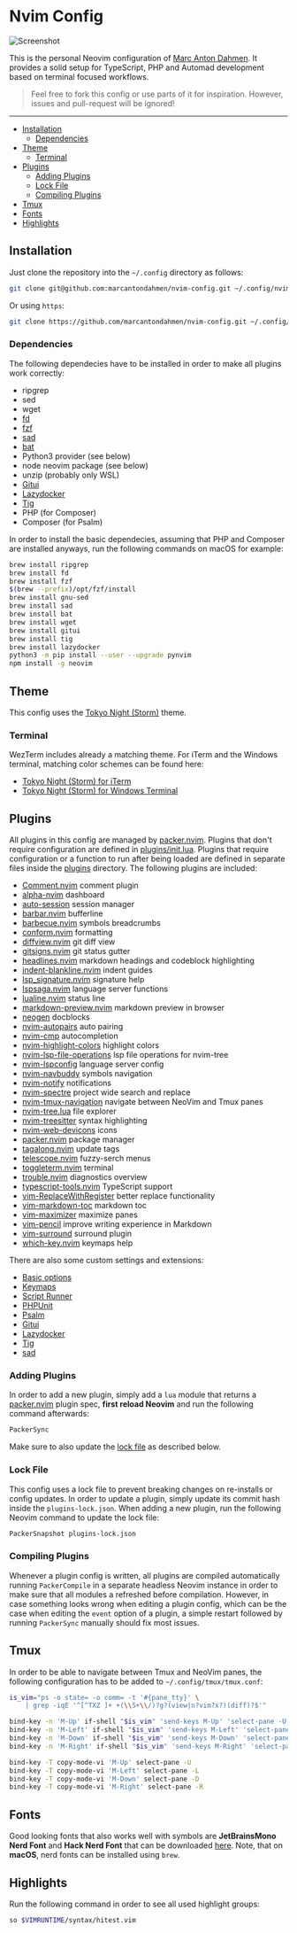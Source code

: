 # Nvim Config

![Screenshot](images/editor-tokyonight.png)

This is the personal Neovim configuration of [Marc Anton Dahmen](https://marcdahmen.de). It provides a solid setup for TypeScript, PHP and Automad development based on terminal focused workflows.

> Feel free to fork this config or use parts of it for inspiration. However, issues and pull-request will be ignored!

---

<!-- vim-markdown-toc GFM -->

- [Installation](#installation)
  - [Dependencies](#dependencies)
- [Theme](#theme)
  - [Terminal](#terminal)
- [Plugins](#plugins)
  - [Adding Plugins](#adding-plugins)
  - [Lock File](#lock-file)
  - [Compiling Plugins](#compiling-plugins)
- [Tmux](#tmux)
- [Fonts](#fonts)
- [Highlights](#highlights)

<!-- vim-markdown-toc -->

## Installation

Just clone the repository into the `~/.config` directory as follows:

```bash
git clone git@github.com:marcantondahmen/nvim-config.git ~/.config/nvim
```

Or using `https`:

```bash
git clone https://github.com/marcantondahmen/nvim-config.git ~/.config/nvim
```

### Dependencies

The following dependecies have to be installed in order to make all plugins
work correctly:

- ripgrep
- sed
- wget
- [fd](https://github.com/sharkdp/fd)
- [fzf](https://github.com/junegunn/fzf)
- [sad](https://github.com/ms-jpq/sad)
- [bat](https://github.com/sharkdp/bat)
- Python3 provider (see below)
- node neovim package (see below)
- unzip (probably only WSL)
- [Gitui](https://github.com/extrawurst/gitui)
- [Lazydocker](https://github.com/jesseduffield/lazydocker)
- [Tig](https://jonas.github.io/tig/)
- PHP (for Composer)
- Composer (for Psalm)

In order to install the basic dependecies, assuming that PHP and Composer are installed anyways, run the following commands on macOS for example:

```bash
brew install ripgrep
brew install fd
brew install fzf
$(brew --prefix)/opt/fzf/install
brew install gnu-sed
brew install sad
brew install bat
brew install wget
brew install gitui
brew install tig
brew install lazydocker
python3 -m pip install --user --upgrade pynvim
npm install -g neovim
```

## Theme

This config uses the [Tokyo Night (Storm)](https://github.com/folke/tokyonight.nvim) theme.

### Terminal

WezTerm includes already a matching theme. For iTerm and the Windows terminal, matching color schemes can be found here:

- [Tokyo Night (Storm) for iTerm](https://github.com/folke/tokyonight.nvim/blob/main/extras/iterm/tokyonight_storm.itermcolors)
- [Tokyo Night (Storm) for Windows Terminal](https://github.com/folke/tokyonight.nvim/blob/main/extras/windows_terminal/tokyonight_storm.json)

## Plugins

All plugins in this config are managed by [packer.nvim](https://github.com/wbthomason/packer.nvim). Plugins that don't require configuration are defined in [plugins/init.lua](https://github.com/marcantondahmen/nvim-config/blob/master/lua/marcantondahmen/plugins/init.lua). Plugins that require configuration or a function to run after being loaded are defined in separate files inside the [plugins](https://github.com/marcantondahmen/nvim-config/tree/master/lua/marcantondahmen/plugins) directory. The following plugins are included:

- [Comment.nvim](https://github.com/numToStr/Comment.nvim) comment plugin
- [alpha-nvim](https://github.com/goolord/alpha-nvim) dashboard
- [auto-session](https://github.com/rmagatti/auto-session) session manager
- [barbar.nvim](https://github.com/romgrk/barbar.nvim) bufferline
- [barbecue.nvim](https://github.com/utilyre/barbecue.nvim) symbols breadcrumbs
- [conform.nvim](https://github.com/stevearc/conform.nvim) formatting
- [diffview.nvim](https://github.com/sindrets/diffview.nvim) git diff view
- [gitsigns.nvim](https://github.com/lewis6991/gitsigns.nvim) git status gutter
- [headlines.nvim](https://github.com/lukas-reineke/headlines.nvim) markdown headings and codeblock highlighting
- [indent-blankline.nvim](https://github.com/lukas-reineke/indent-blankline.nvim) indent guides
- [lsp_signature.nvim](https://github.com/ray-x/lsp_signature.nvim) signature help
- [lspsaga.nvim](https://github.com/glepnir/lspsaga.nvim) language server functions
- [lualine.nvim](https://github.com/nvim-lualine/lualine.nvim) status line
- [markdown-preview.nvim](https://github.com/iamcco/markdown-preview.nvim) markdown preview in browser
- [neogen](https://github.com/danymat/neogen) docblocks
- [nvim-autopairs](https://github.com/windwp/nvim-autopairs) auto pairing
- [nvim-cmp](https://github.com/hrsh7th/nvim-cmp) autocompletion
- [nvim-highlight-colors](https://github.com/brenoprata10/nvim-highlight-colors) highlight colors
- [nvim-lsp-file-operations](https://github.com/antosha417/nvim-lsp-file-operations) lsp file operations for nvim-tree
- [nvim-lspconfig](https://github.com/neovim/nvim-lspconfig) language server config
- [nvim-navbuddy](https://github.com/SmiteshP/nvim-navbuddy) symbols navigation
- [nvim-notify](https://github.com/rcarriga/nvim-notify) notifications
- [nvim-spectre](https://github.com/nvim-pack/nvim-spectre) project wide search and replace
- [nvim-tmux-navigation](https://github.com/alexghergh/nvim-tmux-navigation) navigate between NeoVim and Tmux panes
- [nvim-tree.lua](https://github.com/nvim-tree/nvim-tree.lua) file explorer
- [nvim-treesitter](https://github.com/nvim-treesitter/nvim-treesitter) syntax highlighting
- [nvim-web-devicons](https://github.com/nvim-tree/nvim-web-devicons) icons
- [packer.nvim](https://github.com/wbthomason/packer.nvim) package manager
- [tagalong.nvim](https://github.com/AndrewRadev/tagalong.vim) update tags
- [telescope.nvim](https://github.com/nvim-telescope/telescope.nvim) fuzzy-serch menus
- [toggleterm.nvim](https://github.com/akinsho/toggleterm.nvim) terminal
- [trouble.nvim](https://github.com/folke/trouble.nvim) diagnostics overview
- [typescript-tools.nvim](https://github.com/pmizio/typescript-tools.nvim) TypeScript support
- [vim-ReplaceWithRegister](https://github.com/inkarkat/vim-ReplaceWithRegister) better replace functionality
- [vim-markdown-toc](https://github.com/mzlogin/vim-markdown-toc) markdown toc
- [vim-maximizer](https://github.com/szw/vim-maximizer) maximize panes
- [vim-pencil](https://github.com/preservim/vim-pencil) improve writing experience in Markdown
- [vim-surround](https://github.com/tpope/vim-surround) surround plugin
- [which-key.nvim](https://github.com/folke/which-key.nvim) keymaps help

There are also some custom settings and extensions:

- [Basic options](https://github.com/marcantondahmen/nvim-config/blob/master/lua/marcantondahmen/core/options.lua)
- [Keymaps](https://github.com/marcantondahmen/nvim-config/blob/master/lua/marcantondahmen/core/keymaps.lua)
- [Script Runner](lua/telescope/_extensions/scripts.lua)
- [PHPUnit](https://github.com/marcantondahmen/nvim-config/blob/master/lua/marcantondahmen/plugins/toggleterm.lua#L50)
- [Psalm](https://github.com/marcantondahmen/nvim-config/blob/master/lua/marcantondahmen/plugins/toggleterm.lua#L61)
- [Gitui](https://github.com/marcantondahmen/nvim-config/blob/master/lua/marcantondahmen/plugins/toggleterm.lua#L72)
- [Lazydocker](https://github.com/marcantondahmen/nvim-config/blob/master/lua/marcantondahmen/plugins/toggleterm.lua#L83)
- [Tig](https://github.com/marcantondahmen/nvim-config/blob/master/lua/marcantondahmen/plugins/toggleterm.lua#L94)
- [sad](https://github.com/marcantondahmen/nvim-config/blob/master/lua/marcantondahmen/plugins/toggleterm.lua#L105)

### Adding Plugins

In order to add a new plugin, simply add a `lua` module that returns a [packer.nvim](https://github.com/wbthomason/packer.nvim?tab=readme-ov-file#specifying-plugins) plugin spec, **first reload Neovim** and run the following command afterwards:

```bash
PackerSync
```

Make sure to also update the [lock file](#lock-file) as described below.

### Lock File

This config uses a lock file to prevent breaking changes on re-installs or config updates. In order to update a plugin, simply update its commit hash inside the `plugins-lock.json`. When adding a new plugin, run the following Neovim command to update the lock file:

```bash
PackerSnapshot plugins-lock.json
```

### Compiling Plugins

Whenever a plugin config is written, all plugins are compiled automatically running `PackerCompile` in a separate headless Neovim instance in order to make sure that all modules a refreshed before compilation. However, in case something looks wrong when editing a plugin config, which can be the case when editing the `event` option of a plugin, a simple restart followed by running `PackerSync` manually should fix most issues.

## Tmux

In order to be able to navigate between Tmux and NeoVim panes, the following configuration has to be added to `~/.config/tmux/tmux.conf`:

```bash
is_vim="ps -o state= -o comm= -t '#{pane_tty}' \
    | grep -iqE '^[^TXZ ]+ +(\\S+\\/)?g?(view|n?vim?x?)(diff)?$'"

bind-key -n 'M-Up' if-shell "$is_vim" 'send-keys M-Up' 'select-pane -U'
bind-key -n 'M-Left' if-shell "$is_vim" 'send-keys M-Left' 'select-pane -L'
bind-key -n 'M-Down' if-shell "$is_vim" 'send-keys M-Down' 'select-pane -D'
bind-key -n 'M-Right' if-shell "$is_vim" 'send-keys M-Right' 'select-pane -R'

bind-key -T copy-mode-vi 'M-Up' select-pane -U
bind-key -T copy-mode-vi 'M-Left' select-pane -L
bind-key -T copy-mode-vi 'M-Down' select-pane -D
bind-key -T copy-mode-vi 'M-Right' select-pane -R
```

## Fonts

Good looking fonts that also works well with symbols are **JetBrainsMono Nerd Font** and **Hack Nerd Font** that can be downloaded [here](https://www.nerdfonts.com/font-downloads). Note, that on **macOS**, nerd fonts can be installed using `brew`.

## Highlights

Run the following command in order to see all used highlight groups:

```bash
so $VIMRUNTIME/syntax/hitest.vim
```
